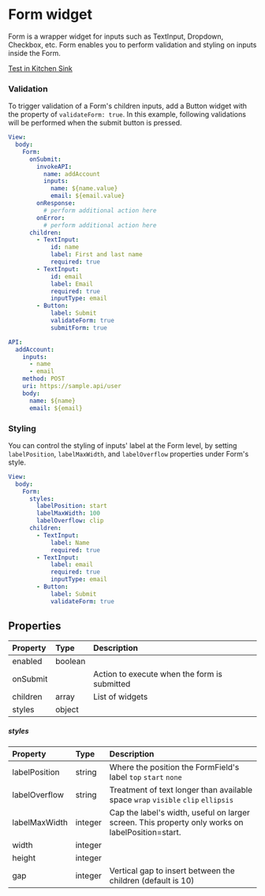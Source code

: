 # Form widget
 
Form is a wrapper widget for inputs such as TextInput, Dropdown, Checkbox, etc. Form enables you to perform validation and styling on inputs inside the Form.

[Test in Kitchen Sink](https://studio.ensembleui.com/app/e24402cb-75e2-404c-866c-29e6c3dd7992/screen/3107baf6-dfc3-42cd-b617-61c37b31f31e)


### Validation

To trigger validation of a Form's children inputs, add a Button widget with the property of `validateForm: true`. In this example, following validations will be performed when the submit button is pressed.

```yaml
View:
  body:
    Form:
      onSubmit:
        invokeAPI:
          name: addAccount
          inputs:
            name: ${name.value}
            email: ${email.value}
        onResponse:
          # perform additional action here
        onError:
          # perform additional action here
      children:
        - TextInput:
            id: name
            label: First and last name
            required: true
        - TextInput:
            id: email
            label: Email
            required: true
            inputType: email
        - Button:
            label: Submit
            validateForm: true
            submitForm: true

API:
  addAccount:
    inputs:
      - name
      - email
    method: POST
    uri: https://sample.api/user
    body:
      name: ${name}
      email: ${email}
```

### Styling

You can control the styling of inputs' label at the Form level, by setting `labelPosition`, `labelMaxWidth`, and `labelOverflow` properties under Form's style.

```yaml
View:
  body:
    Form:
      styles:
        labelPosition: start
        labelMaxWidth: 100
        labelOverflow: clip
      children:
        - TextInput:
            label: Name
            required: true
        - TextInput:
            label: email
            required: true
            inputType: email
        - Button:
            label: Submit
            validateForm: true
```

## Properties

| Property | Type | Description |
| :---------------- | :------- | :------- |
| enabled | boolean | |
| onSubmit | | Action to execute when the form is submitted |
| children | array | List of widgets |
| styles | object | |

##### styles
| Property | Type | Description |
| :---------------- | :------- | :------- | 
| labelPosition | string | Where the position the FormField's label `top` `start` `none` |
| labelOverflow | string | Treatment of text longer than available space `wrap` `visible` `clip` `ellipsis` |
| labelMaxWidth | integer | Cap the label's width, useful on larger screen. This property only works on labelPosition=start. |
| width | integer | |
| height | integer | |
| gap | integer | Vertical gap to insert between the children (default is 10) |
